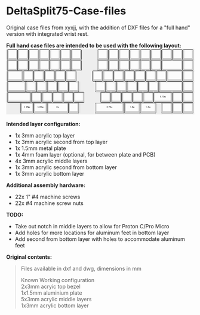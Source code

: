 # DeltaSplit75-Case-files

Original case files from xyxjj, with the addition of DXF files for a "full hand" version with integrated wrist rest.

**Full hand case files are intended to be used with the following layout:**  
![Full Hand Layout](full_hand/layout.png)

**Intended layer configuration:**
- 1x 3mm acrylic top layer
- 1x 3mm acrylic second from top layer
- 1x 1.5mm metal plate
- 1x 4mm foam layer (optional, for between plate and PCB)
- 4x 3mm acrylic middle layers
- 1x 3mm acrylic second from bottom layer
- 1x 3mm acrylic bottom layer

**Additional assembly hardware:**
- 22x 1" #4 machine screws
- 22x #4 machine screw nuts

**TODO:**
- Take out notch in middle layers to allow for Proton C/Pro Micro
- Add holes for more locations for aluminum feet in bottom layer
- Add second from bottom layer with holes to accommodate aluminum feet

**Original contents:**  
> Files available in dxf and dwg, dimensions in mm
>
> Known Working configuration  
> 2x3mm acryic top bezel  
> 1x1.5mm aluminium plate  
> 5x3mm acrylic middle layers  
> 1x3mm acrylic bottom layer

